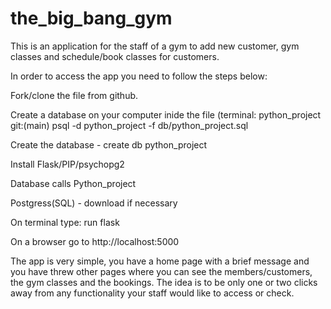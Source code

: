 # the_big_bang_gym

This is an application for the staff of a gym to add new customer, gym classes and schedule/book classes for customers.

In order to access the app you need to follow the steps below:

Fork/clone the file from github.

Create a database on your computer inide the file (terminal: python_project git:(main) psql -d python_project -f db/python_project.sql

Create the database - create db python_project

Install Flask/PIP/psychopg2

Database calls Python_project

Postgress(SQL) - download if necessary

On terminal type: run flask

On a browser go to http://localhost:5000

The app is very simple, you have a home page with a brief message and you have threw other pages where you can see the members/customers, the gym classes and the bookings. The idea is to be only one or two clicks away from any functionality your staff would like to access or check.


